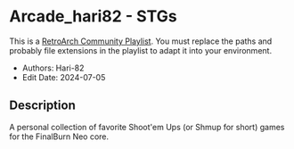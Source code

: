 # Arcade_hari82 - STGs

This is a [RetroArch Community
Playlist](https://github.com/thingsiplay/retroarch-community-playlists). You must
replace the paths and probably file extensions in the playlist to adapt it into
your environment.

- Authors: Hari-82
- Edit Date: 2024-07-05

## Description

A personal collection of favorite Shoot'em Ups (or Shmup for short) games for
the FinalBurn Neo core.
